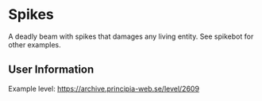 # Spikes
A deadly beam with spikes that damages any living entity. See spikebot for other examples.

## User Information
Example level: https://archive.principia-web.se/level/2609